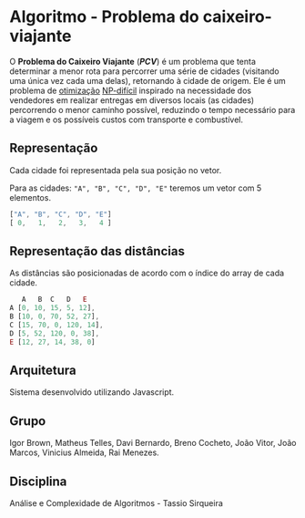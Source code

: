 # Algoritmo - Problema do caixeiro-viajante

O **Problema do Caixeiro Viajante** (_**PCV**_) é um problema que tenta determinar a menor rota para percorrer uma série de cidades (visitando uma única vez cada uma delas), retornando à cidade de origem. Ele é um problema de [otimização](https://pt.wikipedia.org/wiki/Otimiza%C3%A7%C3%A3o_combinat%C3%B3ria "Otimização combinatória")  [NP-difícil](https://pt.wikipedia.org/wiki/NP-dif%C3%ADcil "NP-difícil") inspirado na necessidade dos vendedores em realizar entregas em diversos locais (as cidades) percorrendo o menor caminho possível, reduzindo o tempo necessário para a viagem e os possíveis custos com transporte e combustível.

## Representação

Cada cidade foi representada pela sua posição no vetor.

Para as cidades: `"A", "B", "C", "D", "E"` teremos um vetor com 5 elementos.

```js
["A", "B", "C", "D", "E"]
[ 0,   1,   2,   3,   4 ]
```

## Representação das distâncias

As distâncias são posicionadas de acordo com o índice do array de cada cidade.

```js
   A   B  C   D   E
A [0, 10, 15, 5, 12],
B [10, 0, 70, 52, 27],
C [15, 70, 0, 120, 14],
D [5, 52, 120, 0, 38],
E [12, 27, 14, 38, 0]
```

## Arquitetura

Sistema desenvolvido utilizando Javascript. 

## Grupo

Igor Brown, Matheus Telles, Davi Bernardo, Breno Cocheto, João Vitor, João Marcos, Vinicius Almeida, Rai Menezes. 

## Disciplina

Análise e Complexidade de Algoritmos - Tassio Sirqueira